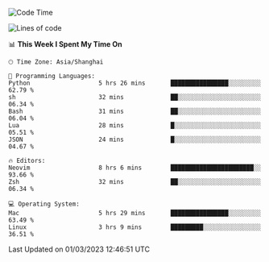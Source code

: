 <!--START_SECTION:waka-->
![Code Time](http://img.shields.io/badge/Code%20Time-1%2C177%20hrs%2032%20mins-blue)

![Lines of code](https://img.shields.io/badge/From%20Hello%20World%20I%27ve%20Written-66.6%20thousand%20lines%20of%20code-blue)

📊 **This Week I Spent My Time On** 

```text
🕑︎ Time Zone: Asia/Shanghai

💬 Programming Languages: 
Python                   5 hrs 26 mins       ████████████████░░░░░░░░░   62.79 % 
sh                       32 mins             ██░░░░░░░░░░░░░░░░░░░░░░░   06.34 % 
Bash                     31 mins             ██░░░░░░░░░░░░░░░░░░░░░░░   06.04 % 
Lua                      28 mins             █░░░░░░░░░░░░░░░░░░░░░░░░   05.51 % 
JSON                     24 mins             █░░░░░░░░░░░░░░░░░░░░░░░░   04.67 % 

🔥 Editors: 
Neovim                   8 hrs 6 mins        ███████████████████████░░   93.66 % 
Zsh                      32 mins             ██░░░░░░░░░░░░░░░░░░░░░░░   06.34 % 

💻 Operating System: 
Mac                      5 hrs 29 mins       ████████████████░░░░░░░░░   63.49 % 
Linux                    3 hrs 9 mins        █████████░░░░░░░░░░░░░░░░   36.51 % 
```


 Last Updated on 01/03/2023 12:46:51 UTC
<!--END_SECTION:waka-->
